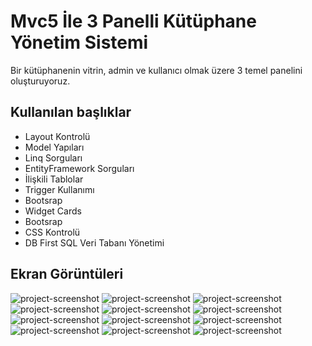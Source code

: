 # Mvc5 İle 3 Panelli Kütüphane Yönetim Sistemi

Bir kütüphanenin vitrin, admin ve kullanıcı olmak üzere 3 temel panelini oluşturuyoruz. 
## Kullanılan başlıklar

* Layout Kontrolü
* Model Yapıları
* Linq Sorguları
* EntityFramework Sorguları
* İlişkili Tablolar
* Trigger Kullanımı
* Bootsrap
* Widget Cards
* Bootsrap
* CSS Kontrolü
* DB First SQL Veri Tabanı Yönetimi
  
## Ekran Görüntüleri

<img src="https://i.hizliresim.com/9ovisfu.jpeg" alt="project-screenshot">

<img src="https://i.hizliresim.com/loxajrv.jpeg" alt="project-screenshot">

<img src="https://i.hizliresim.com/2hjfut8.jpeg" alt="project-screenshot">

<img src="https://i.hizliresim.com/defyttp.jpeg" alt="project-screenshot">

<img src="https://i.hizliresim.com/hg581rg.jpeg" alt="project-screenshot">

<img src="https://i.hizliresim.com/nbudhna.jpeg" alt="project-screenshot">

<img src="https://i.hizliresim.com/b8c1yus.jpeg" alt="project-screenshot">

<img src="https://i.hizliresim.com/3xy1oj1.jpeg" alt="project-screenshot">

<img src="https://i.hizliresim.com/gca95p2.jpeg" alt="project-screenshot">

<img src="https://i.hizliresim.com/6ftk3i5.jpeg" alt="project-screenshot">

<img src="https://i.hizliresim.com/84qfwx6.jpeg" alt="project-screenshot">

<img src="https://i.hizliresim.com/so6alkp.jpeg" alt="project-screenshot">
